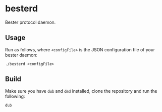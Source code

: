 besterd
=======

Bester protocol daemon.

## Usage

Run as follows, where `<configFile>` is the JSON configuration file of your
bester daemon:

````
./besterd <configFile>
````

## Build

Make sure you have `dub` and `dmd` installed, clone the repository and run the following:

````
dub
````